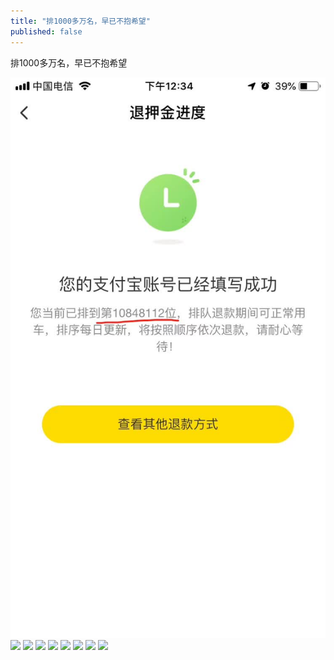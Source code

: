```yaml
---
title: "排1000多万名，早已不抱希望"
published: false
---
```

排1000多万名，早已不抱希望

![](./1.jpg)
![](./2.jpg)
![](./3.jpg)
![](./4.jpg)
![](./5.jpg)
![](./6.jpg)
![](./7.jpg)
![](./8.jpg)
![](./9.jpg)
